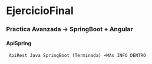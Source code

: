 # EjercicioFinal
### Practica Avanzada -> SpringBoot + Angular

#### ApiSpring 
    
     ApiRest Java SpringBoot (Terminada) +MAs INFO DENTRO

